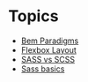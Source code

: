 
# Topics

- [Bem Paradigms](./bem-paradigm.md)
- [Flexbox Layout](./flexbox-layout.md)
- [SASS vs SCSS](./sass-vs-scss.md)
- [Sass basics](./sass-basics.md)
